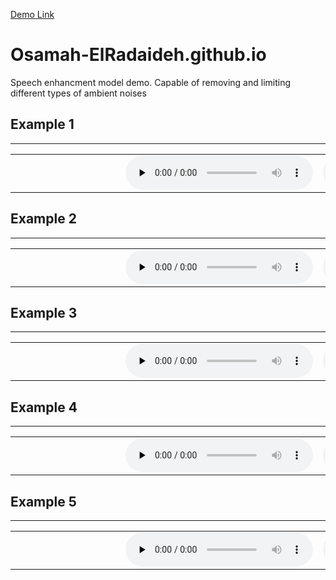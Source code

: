 [Demo Link](https://osamah-elradaideh.github.io/speech-enhancement-demo/)


# Osamah-ElRadaideh.github.io
Speech enhancment model demo. Capable of removing and limiting different types of ambient noises


<div>
      <a name="ss"><h2>Example 1</h2></a>
      <hr>
      <table>
        <tbody>
        <tr>
          <td nowrap width="160"></td>
          <td><audio controls="" preload="none"><source src="examples/noisy_0.wav"></audio></td>
          <td><audio controls="" preload="none"><source src="examples/clean_0.wav""></audio></td>
                     </tr>
</tbody>
      </table>
</div>

<div>
      <a name="ss"><h2>Example 2</h2></a>
      <hr>
      <table>
        <tbody>
        <tr>
          <td nowrap width="160"></td>
          <td><audio controls="" preload="none"><source src="examples/noisy_1.wav"></audio></td>
          <td><audio controls="" preload="none"><source src="examples/clean_1.wav""></audio></td>
                 </tr>
</tbody>
      </table>
</div>
  <div>
      <a name="ss"><h2>Example 3</h2></a>
      <hr>
      <table>
        <tbody>
        <tr>
          <td nowrap width="160"></td>
          <td><audio controls="" preload="none"><source src="examples/noisy_2.wav"></audio></td>
          <td><audio controls="" preload="none"><source src="examples/clean_2.wav""></audio></td>
                      </tr>
</tbody>
      </table>
</div>
<div>
<a name="ss"><h2>Example 4</h2></a>
<hr>
<table>
  <tbody>
  <tr>
    <td nowrap width="160"></td>
    <td><audio controls="" preload="none"><source src="examples/noisy_3.wav"></audio></td>
    <td><audio controls="" preload="none"><source src="examples/clean_3.wav""></audio></td>
                </tr>
</tbody>
      </table>
</div>

  <div>
      <a name="ss"><h2>Example 5</h2></a>
      <hr>
      <table>
        <tbody>
        <tr>
          <td nowrap width="160"></td>
          <td><audio controls="" preload="none"><source src="examples/noisy_4.wav"></audio></td>
          <td><audio controls="" preload="none"><source src="examples/clean_4.wav""></audio></td>
                     </tr>
</tbody>
      </table>
</div>
